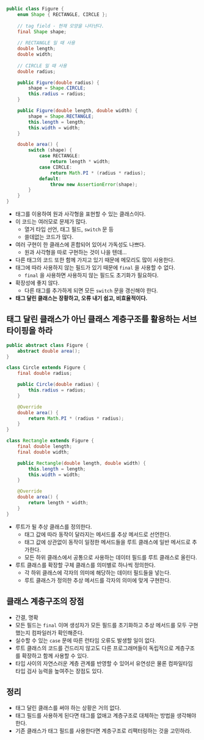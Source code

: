 ```java
public class Figure {
    enum Shape { RECTANGLE, CIRCLE };
    
    // tag field - 현재 모양을 나타낸다.
    final Shape shape;
    
    // RECTANGLE 일 때 사용
    double length;
    double width;
    
    // CIRCLE 일 때 사용
    double radius;

    public Figure(double radius) {
        shape = Shape.CIRCLE;
        this.radius = radius;
    }

    public Figure(double length, double width) {
        shape = Shape.RECTANGLE;
        this.length = length;
        this.width = width;
    }

    double area() {
        switch (shape) {
            case RECTANGLE:
                return length * width;
            case CIRCLE:
                return Math.PI * (radius * radius);
            default:
                throw new AssertionError(shape);
        }
    }
}
```
- 태그를 이용하여 원과 사각형을 표현할 수 있는 클래스이다.
- 이 코드는 여러모로 문제가 많다.
  - 열거 타입 선언, 태그 필드, `switch` 문 등
  - 쓸데없는 코드가 많다.
- 여러 구현이 한 클래스에 혼합되어 있어서 가독성도 나쁘다.
  - 원과 사각형을 따로 구현하는 것이 나을 텐데...
- 다른 태그의 코드 또한 함께 가지고 있기 때문에 메모리도 많이 사용한다.
- 태그에 따라 사용하지 않는 필드가 있기 때문에 `final` 을 사용할 수 없다.
  - `final` 을 사용하면 사용하지 않는 필드도 초기화가 필요하다.
- 확장성에 좋지 않다.
  - 다른 태그를 추가하게 되면 모든 `switch` 문을 갱신해야 한다.
- **태그 달린 클래스는 장황하고, 오류 내기 쉽고, 비효율적이다.**

## 태그 달린 클래스가 아닌 클래스 계층구조를 활용하는 서브타이핑을 하라
```java
public abstract class Figure {
    abstract double area();
}

class Circle extends Figure {
    final double radius;

    public Circle(double radius) {
        this.radius = radius;
    }

    @Override
    double area() {
        return Math.PI * (radius * radius);
    }
}

class Rectangle extends Figure {
    final double length;
    final double width;

    public Rectangle(double length, double width) {
        this.length = length;
        this.width = width;
    }

    @Override
    double area() {
        return length * width;
    }
}
```
- 루트가 될 추상 클래스를 정의한다.
  - 태그 값에 따라 동작이 달라지는 메서드를 추상 메서드로 선언한다.
  - 태그 값에 상관없이 동작이 일정한 메서드들을 루트 클래스에 일반 메서드로 추가한다.
  - 모든 하위 클래스에서 공통으로 사용하는 데이터 필드를 루트 클래스로 올린다.
- 루트 클래스를 확장할 구체 클래스를 의미별로 하나씩 정의한다.
  - 각 하위 클래스에 각자의 의미에 해당하는 데이터 필드들을 넣는다.
  - 루트 클래스가 정의한 추상 메서드를 각자의 의미에 맞게 구현한다.

## 클래스 계층구조의 장점
- 간결, 명확
- 모든 필드는 `final` 이며 생성자가 모든 필드를 초기화하고 추상 메서드를 모두 구현했는지 컴파일러가 확인해준다.
- 실수할 수 있는 `case` 문에 따른 런타임 오류도 발생할 일이 없다.
- 루트 클래스의 코드를 건드리지 않고도 다른 프로그래머들이 독립적으로 계층구조를 확장하고 함께 사용할 수 있다.
- 타입 사이의 자연스러운 계층 관계를 반영할 수 있어서 유연성은 물론 컴파일타임 타입 검사 능력을 높여주는 장점도 있다.

## 정리
- 태그 달린 클래스를 써야 하는 상황은 거의 없다.
- 태그 필드를 사용하게 된다면 태그를 없애고 계층구조로 대체하는 방법을 생각해야 한다.
- 기존 클래스가 태그 필드를 사용한다면 계층구조로 리팩터링하는 것을 고민하라.

